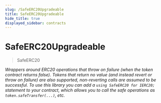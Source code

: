```yaml
---
slug: /SafeERC20Upgradeable
title: SafeERC20Upgradeable
hide_title: true
displayed_sidebar: contracts
---
```


# SafeERC20Upgradeable

> SafeERC20

_Wrappers around ERC20 operations that throw on failure (when the token contract returns false). Tokens that return no value (and instead revert or throw on failure) are also supported, non-reverting calls are assumed to be successful. To use this library you can add a `using SafeERC20 for IERC20;` statement to your contract, which allows you to call the safe operations as `token.safeTransfer(...)`, etc._
